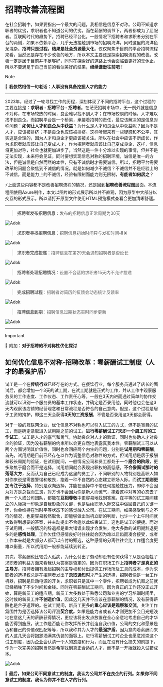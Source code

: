# 招聘改善流程图
在社会招聘中，如果要指出一个最大的问题，我相信是信息不对称。公司不知道求职者的优劣，求职者也不知道公司的优劣。而在薪酬的调节下，两者都成为了屈服者。互联网时代的趋势下，招聘已经平台化，一般情况下招聘者和求职者分别在平台的两侧，如果不依赖平台，几乎无法接触到市场的招聘海洋，同时这里的海洋鱼龙混杂。**招聘只是过程，结果是社会资源最大化**。仅仅聚焦于目前的平台招聘流程来看，当然还是存在不少改善的地方，所以本文主要还是探索招聘流程的改善。改善一定是居于目前并不足够好，同时在探索好的道路上也会面临着更好的无休止，所以不要满足于自己当前的看似美好的结果，**继续谦逊往前吧！**

> [!NOTE]
> 🔅 **我依然相信一句老话：人事没有具备挖掘人才的能力**

---

2023年，经过了一轮寻找工作的历程，深刻体现了不同的招聘平台，这个过程的主要连接是：**求职者 - 招聘平台 - 招聘者**。在茫茫招聘市场中，无一例外就是信息不对称，在市场较热的时候，良企难以找不到人才；在市场较淡的时候，人才难以找不到良企。而招聘平台是一个桥梁，承接着招聘的责任，最应该解决的是信息对称问题：**如何让人才和良企从中获益**？为什么是人才和良企从中获益呢？因为不是人才，应该被排挤；不是良企也应该被排挤。这样听起来有一些疑惑和不公平，其实这是合理的，因为人才和良企才更应该被关注。所以在社会中应该不断成长，作为求职者就应该让自己变成人才，作为招聘者就应该让自己变成良企，这样，信息将更加对称，社会也就更加进步了，当然这是一件十分难以实现的事情，但并不是无法实现，未来将会见证。同时要想实现信息对称的招聘环境，诚信是唯一的方法，但是诚信是自然而然的本性，只有不诚信时才需要诚信。所以，招聘平台需要改革的问题会聚焦到不诚信的情况，就是如何减少不诚信？不诚信并不是经验上的不诚信，而是能力上的不诚信，经验有限制而能力则无限制，**有能者如何居之**？

⚡上面这些内容都不是改善招聘流程的情况，还是回到**招聘改善流程图**层面。本流程图使用Axure制作，本文以图片的形式展示所以并不直观，因为原型中大部分以交互的形式展示，所以请打开原型文件使用HTML预览模式查看会更加清晰舒适。

---

> **招聘者发布招聘信息**：发布的招聘信息正常周期为30天

![Adok](https://github.com/PM-Geeker-ORG/Adok/assets/143123392/93ba2224-33f3-44c3-9f4b-1a41a4ed906b)

> **求职者寻找招聘信息**：招聘信息初始时间只与发布时间相关

![Adok](https://github.com/PM-Geeker-ORG/Adok/assets/143123392/e6093358-bc86-488a-950e-c73120048671)

> **求职者完成投递**：招聘信息在第29天会通知招聘者是否延长

![Adok](https://github.com/PM-Geeker-ORG/Adok/assets/143123392/fb9b6842-cfd9-4f4f-ab55-9ab1996f0925)

> **招聘者处理招聘情况**：设置不合适的求职者15天内不允许投递

![Adok](https://github.com/PM-Geeker-ORG/Adok/assets/143123392/6a1c64c9-8bab-460c-bfeb-92c8a5619cd1)

> **完成招聘过程**：招聘者对简历的反馈会动态统计反馈率

![Adok](https://github.com/PM-Geeker-ORG/Adok/assets/143123392/4ab1034d-9fa8-48af-893f-1ce3e7442844)

> **招聘信息到期**：招聘信息过期状态实时同步更新

![Adok](https://github.com/PM-Geeker-ORG/Adok/assets/143123392/6f3522a4-ab7e-4995-a702-7db545a33dad)

---

> [!IMPORTANT]
> 🔅 附加：**对于招聘的不对称性优化探讨**

## 如何优化信息不对称-招聘改革：零薪酬试工制度（人才的最强护盾）

试工是一个在**传统行业**已经存在的方式。在餐饮行业，每个服务员通过了店长的面试后，都会增加一个3天的试工期，在试工期就是正式的工作，并从工作中观察服务员的工作态度、工作仪态、工作责任心等。一般在3天内进而通过简单的协作交流就可以识别一个服务员的基本工作状态，并确定是否录用他，同时他也会在这3天内观察该店铺的经营理念和日常流程是否符合的自己意向。但是，这个过程是居于工资的掩护，即这三天会获得**3天的工资报酬**，不管是否录用这3天都会获得。

对于一般的互联网企业，优化信息不对称也可以引入试工的方式，但不是盲目的试工，而是确定录取进入试用期之前的试工。**进行零薪酬试工7天即一个周工时的工作试工**。试工是人才的底气和勇气，协助良企对人才的验证，同时也协助人才对良企的验证，因为没有薪酬的约束所以会更自然地表露真我本性。零薪酬试工可以从两个方面说明其价值性，同时也会回应两个内生的问题，分别是**试用期和零薪酬**。首先，试用期是目前已经存在以作为调整信息对称性的方式，但试用期是居于报酬和较长周期的验证，在试用期间，一般情况公司和员工都处于一个**磨合的阶段**，更多聚焦于磨合而不是选择，试用期间就会表现出职权的高低感，**不会像面试那时的落落大方**，反而认为自己已经成为这里的员工了，不同职别的人物特别是高职人物对你来说是需要警惕和敬畏，抱着一种不自然的心态建立职场人际。而**试工期则更加专注于选择**，特别是双向选择，并能在选择中不带任何接触性压力，即你不会因为对方是总裁而生畏，对方也不会因为你是新人而傲气，抱着这种对等的心态去了解一个人或公司团队，都能在**互相尊敬**中更容易地找到答案。在平等的试工期间建立的人际第一印象是自我形象的关键，也是后续职场人际交往中做回自己的关键一环，你会维持在当时平等状态下的感觉融入公司。在试工期间，如果感受到与之不符的情况，也更容易毅然取舍，即能够做出当机立断的判断，也许一个上午时间就大致得到想要的答案，并主动提出不合适以此结束试工，这也是试工的便捷。而对于试用期，一般情况的辞退都是重大错误出现才会发生，绝大多数的试用期辞退更多的是**感情处理**，工作欠佳但感情良好时往往就会因为难以启齿而凑合接受，或者工作本来就是大部分人都可以应付的甄选，这种感情的分离往往会比工作适合度更难以衡量，所以试用期一般都能延续到转正。

其次，零薪酬也比较受人诟病，为什么付出了劳动却没有任何获得？从是否牺牲了求职者的利益方面来看我认为答案是否定的，因为在职场工作上**招聘者才是真正的主导方**，招聘者拥有发起招聘的主导权和付出提供工作场所及工具的成本，作为求职者的选择权总是在招聘者发出了**录取通知时**才产生的选择，招聘者像是一台工作机器，招聘是启动电源的开关，求职者只是其中一个零件，招聘者成为机器之前就已经牺牲了不少时间和金钱。同时在零薪酬试工期间，因为真正的工作还没正式开始，算是新员工的适应期，新员工大多数处于熟悉公司和业务的学习培训时间里，这时候的新员工并**不创造价值**，因此这几天并不应该在意薪酬的情况，没有获得薪酬也是合乎道理的。在试工期间，新员工更多的**重心应该是观察和交流**，关注工作氛围并为是否选择该公司评测**契合度**。如果是能力者或者人才则更加不会目光短浅地在意这几天的薪酬获得情况，更应该将出发点放置在全心全意地考虑自己的才华能否得到施展，该工作是否能让你发挥所长并创造自我价值，公司的文化和愿景是否和自己的价值观匹配等等，所以我称其为人才的**最强护盾**，因为意向着薪酬而来的人这几天会将抱怨洒满其伪装的面容上。进行零薪酬试工时企业也愿意推崇这个试工制度，因为企业会认清一个人的态度和行为，而且在没有什么损失的前提下，作为一次完美的招聘当然是希望找到真正合适的人才，而不是一开始就投入试错成本。

![Adok](https://github.com/PM-Geeker-ORG/Adok/assets/143123392/6165e294-484f-44d7-970c-443c19ac8e6e)

**🔅 最后，如果公司不同意试工的制度，我认为公司并不在良企的行列。如果你不同意试工的制度，我认为你并不在人才的行列。**
